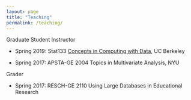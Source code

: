 ```yaml
---
layout: page
title: "Teaching"
permalink: /teaching/
---
```



Graduate Student Instructor

* Spring 2019: Stat133 [Concepts in Computing with Data](https://github.com/ucb-stat133/stat133-spring-2019), UC Berkeley

* Spring 2017: APSTA-GE 2004 Topics in Multivariate Analysis, NYU

Grader

* Spring 2017: RESCH-GE 2110 Using Large Databases in Educational Research
